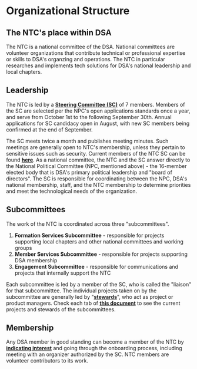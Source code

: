 # Organizational Structure

## The NTC's place within DSA

The NTC is a national committee of the DSA. National committees are volunteer organizations that contribute technical or professional expertise or skills to DSA's organzing and operations. The NTC in particular researches and implements tech solutions for DSA's national leadership and local chapters.

## Leadership

The NTC is led by a **[Steering Committee (SC)](/docs/steering-committee.md)** of 7 members. Members of the SC are selected per the NPC's open applications standards once a year, and serve from October 1st to the following September 30th. Annual applications for SC candidacy open in August, with new SC members being confirmed at the end of September.

The SC meets twice a month and publishes meeting minutes. Such meetings are generally open to NTC's membership, unless they pertain to sensitive issues such as security. Current members of the NTC SC can be found **[here](https://docs.google.com/spreadsheets/d/1n3i9pnLHmOJ4yOFM9rBIzuDEoakuzphUpMMTPc2iY4A/edit?usp=sharing)**. As a national committee, the NTC and the SC answer directly to the National Political Committee (NPC, mentioned above) - the 16-member elected body that is DSA's primary political leadership and "board of directors". The SC is responsible for coordinating between the NPC, DSA's national membership, staff, and the NTC membership to determine priorities and meet the technological needs of the organization.

## Subcommittees

The work of the NTC is coordinated across three "subcommittees". 
  1. **Formation Services Subcommittee** - responsible for projects supporting local chapters and other national committees and working groups
  2. **Member Services Subcommittee** - responsible for projects supporting DSA membership
  3. **Engagement Subcommittee** - responsible for communications and projects that internally support the NTC

Each subcommittee is led by a member of the SC, who is called the "liaison" for that subcommittee. The individual projects taken on by the subcommittee are generally led by "**[stewards](/docs/stewards.md)**", who act as project or product managers. Check each tab of **[this document](https://docs.google.com/spreadsheets/d/1n3i9pnLHmOJ4yOFM9rBIzuDEoakuzphUpMMTPc2iY4A/edit?usp=sharing)** to see the current projects and stewards of the subcommittees. 

## Membership

Any DSA member in good standing can become a member of the NTC by **[indicating interest](https://tech.dsausa.org/join-us/)** and going through the onboarding process, including meeting with an organizer authorized by the SC. NTC members are volunteer contributors to its work.